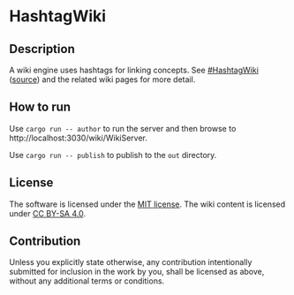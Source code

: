 # HashtagWiki

## Description

A wiki engine uses hashtags for linking concepts. See [#HashtagWiki](https://hashtagwiki.sanderdijkhuis.nl/wiki/WikiServer.html) ([source](wiki/WikiServer.md)) and the related wiki pages for more detail.

## How to run

Use `cargo run -- author` to run the server and then browse to http://localhost:3030/wiki/WikiServer.

Use `cargo run -- publish` to publish to the `out` directory.

## License

The software is licensed under the [MIT license](LICENSE). The wiki content is licensed under [CC BY-SA 4.0](wiki/LICENSE).

## Contribution

Unless you explicitly state otherwise, any contribution intentionally submitted
for inclusion in the work by you, shall be licensed as above, without any additional terms or conditions.
